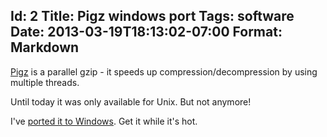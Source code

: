 Id: 2
Title: Pigz windows port
Tags: software
Date: 2013-03-19T18:13:02-07:00
Format: Markdown
--------------
[Pigz](http://zlib.net/pigz/) is a parallel gzip - it speeds up compression/decompression by using multiple threads.

Until today it was only available for Unix. But not anymore!

I've [ported it to Windows](/software/pigz-for-windows.html). Get it while it's hot.
